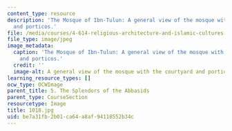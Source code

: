 ```yaml
---
content_type: resource
description: 'The Mosque of Ibn-Tulun: A general view of the mosque with the courtyard
  and porticos.'
file: /media/courses/4-614-religious-architecture-and-islamic-cultures-fall-2002/be7a31fb2b01ca64a8af94118552b34c_1018.jpg
file_type: image/jpeg
image_metadata:
  caption: 'The Mosque of Ibn-Tulun: A general view of the mosque with the courtyard
    and porticos.'
  credit: ''
  image-alt: A general view of the mosque with the courtyard and porticos
learning_resource_types: []
ocw_type: OCWImage
parent_title: 5. The Splendors of the Abbasids
parent_type: CourseSection
resourcetype: Image
title: 1018.jpg
uid: be7a31fb-2b01-ca64-a8af-94118552b34c
---
```

